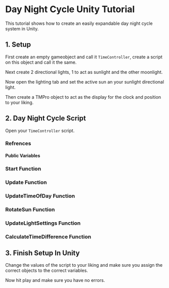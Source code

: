 # Day Night Cycle Unity Tutorial

This tutorial shows how to create an easily expandable day night cycle system in Unity.

## 1. Setup

First create an empty gameobject and call it `TimeController`, create a script on this object and call it the same.

Next create 2 directional lights, 1 to act as sunlight and the other moonlight.

Now open the lighting tab and set the active sun an your sunlight directional light.

Then create a TMPro object to act as the display for the clock and position to your liking.

## 2. Day Night Cycle Script

Open your `TimeController` script.

### Refrences

#### Public Variables

### Start Function

### Update Function

### UpdateTimeOfDay Function

### RotateSun Function

### UpdateLightSettings Function

### CalculateTimeDifference Function

## 3. Finish Setup In Unity

Change the values of the script to your liking and make sure you assign the correct objects to the correct variables.

Now hit play and make sure you have no errors.